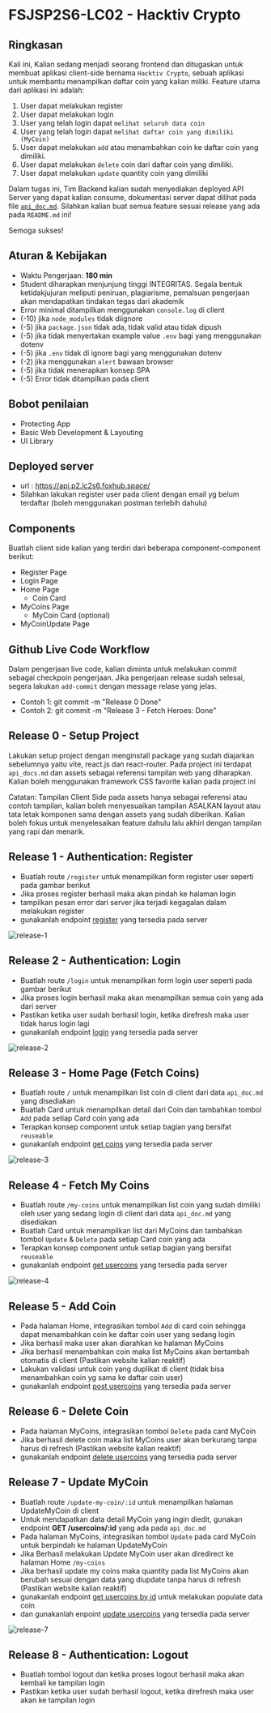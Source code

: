 # FSJSP2S6-LC02 - Hacktiv Crypto

## Ringkasan

Kali ini, Kalian sedang menjadi seorang frontend dan ditugaskan untuk membuat aplikasi client-side bernama `Hacktiv Crypto`, sebuah aplikasi untuk membantu menampilkan daftar coin yang kalian miliki. Feature utama dari aplikasi ini adalah:

1. User dapat melakukan register
1. User dapat melakukan login
1. User yang telah login dapat `melihat seluruh data coin`
1. User yang telah login dapat `melihat daftar coin yang dimiliki (MyCoin)`
1. User dapat melakukan `add` atau menambahkan coin ke daftar coin yang dimiliki.
1. User dapat melakukan `delete` coin dari daftar coin yang dimiliki.
1. User dapat melakukan `update` quantity coin yang dimiliki

Dalam tugas ini, Tim Backend kalian sudah menyediakan deployed API Server yang dapat kalian consume, dokumentasi server dapat dilihat pada file [`api_doc.md`](./api_doc.md). Silahkan kalian buat semua feature sesuai release yang ada pada `README.md` ini!

Semoga sukses!

## Aturan & Kebijakan

- Waktu Pengerjaan: **180 min**
- Student diharapkan menjunjung tinggi INTEGRITAS. Segala bentuk ketidakjujuran meliputi peniruan, plagiarisme, pemalsuan pengerjaan akan mendapatkan tindakan tegas dari akademik
- Error minimal ditampilkan menggunakan `console.log` di client
- (-10) jika `node_modules` tidak diignore
- (-5) jika `package.json` tidak ada, tidak valid atau tidak dipush
- (-5) jika tidak menyertakan example value `.env` bagi yang menggunakan dotenv
- (-5) jika `.env` tidak di ignore bagi yang menggunakan dotenv
- (-2) jika menggunakan `alert` bawaan browser
- (-5) jika tidak menerapkan konsep SPA
- (-5) Error tidak ditampilkan pada client

## Bobot penilaian

- Protecting App
- Basic Web Development & Layouting
- UI Library

## Deployed server

- url : <https://api.p2.lc2s6.foxhub.space/>
- Silahkan lakukan register user pada client dengan email yg belum terdaftar (boleh menggunakan postman terlebih dahulu)

## Components

Buatlah client side kalian yang terdiri dari beberapa component-component berikut:

- Register Page
- Login Page
- Home Page
  - Coin Card
- MyCoins Page
  - MyCoin Card (optional)
- MyCoinUpdate Page

## Github Live Code Workflow

Dalam pengerjaan live code, kalian diminta untuk melakukan commit sebagai checkpoin pengerjaan. Jika pengerjaan release sudah selesai, segera lakukan `add-commit` dengan message relase yang jelas.

- Contoh 1: git commit -m "Release 0 Done"
- Contoh 2: git commit -m "Release 3 - Fetch Heroes: Done"

## Release 0 - Setup Project

Lakukan setup project dengan menginstall package yang sudah diajarkan sebelumnya yaitu vite, react.js dan react-router. Pada project ini terdapat `api_docs.md` dan assets sebagai referensi tampilan web yang diharapkan. Kalian boleh menggunakan framework CSS favorite kalian pada project ini

Catatan:
Tampilan Client Side pada assets hanya sebagai referensi atau contoh tampilan, kalian boleh menyesuaikan tampilan ASALKAN layout atau tata letak komponen sama dengan assets yang sudah diberikan. Kalian boleh fokus untuk menyelesaikan feature dahulu lalu akhiri dengan tampilan yang rapi dan menarik.

## Release 1 - Authentication: Register

- Buatlah route `/register` untuk menampilkan form register user seperti pada gambar berikut
- Jika proses register berhasil maka akan pindah ke halaman login
- tampilkan pesan error dari server jika terjadi kegagalan dalam melakukan register
- gunakanlah endpoint [register](./api_doc.md#1-post-register) yang tersedia pada server

![release-1](./assets/register.png)

## Release 2 - Authentication: Login

- Buatlah route `/login` untuk menampilkan form login user seperti pada gambar berikut
- Jika proses login berhasil maka akan menampilkan semua coin yang ada dari server
- Pastikan ketika user sudah berhasil login, ketika direfresh maka user tidak harus login lagi
- gunakanlah endpoint [login](./api_doc.md#2-post-login) yang tersedia pada server

![release-2](./assets/login.png)


## Release 3 - Home Page (Fetch Coins)

- Buatlah route `/` untuk menampilkan list coin di client dari data `api_doc.md` yang disediakan
- Buatlah Card untuk menampilkan detail dari Coin dan tambahkan tombol `Add` pada setiap Card coin yang ada
- Terapkan konsep component untuk setiap bagian yang bersifat `reuseable`
- gunakanlah endpoint [get coins](./api_doc.md#3-get-coins) yang tersedia pada server

![release-3](./assets/home.png)

## Release 4 - Fetch My Coins

- Buatlah route `/my-coins` untuk menampilkan list coin yang sudah dimiliki oleh user yang sedang login di client dari data `api_doc.md` yang disediakan
- Buatlah Card untuk menampilkan list dari MyCoins dan tambahkan tombol `Update` & `Delete` pada setiap Card coin yang ada
- Terapkan konsep component untuk setiap bagian yang bersifat `reuseable`
- gunakanlah endpoint [get usercoins](./api_doc.md#5-get-usercoins) yang tersedia pada server

![release-4](./assets/my-coins.png)

## Release 5 - Add Coin

- Pada halaman Home, integrasikan tombol `Add` di card coin sehingga dapat menambahkan coin ke daftar coin user yang sedang login
- Jika berhasil maka user akan diarahkan ke halaman MyCoins
- Jika berhasil menambahkan coin maka list MyCoins akan bertambah otomatis di client (Pastikan website kalian reaktif)
- Lakukan validasi untuk coin yang duplikat di client (tidak bisa menambahkan coin yg sama ke daftar coin user)
- gunakanlah endpoint [post usercoins](./api_doc.md#4-post-usercoinscoinid) yang tersedia pada server


## Release 6 - Delete Coin

- Pada halaman MyCoins, integrasikan tombol `Delete` pada card MyCoin
- Jika berhasil delete coin maka list MyCoins user akan berkurang tanpa harus di refresh (Pastikan website kalian reaktif)
- gunakanlah endpoint [delete usercoins](./api_doc.md#8-delete-usercoinsid) yang tersedia pada server

## Release 7 - Update MyCoin

- Buatlah route `/update-my-coin/:id` untuk menampilkan halaman UpdateMyCoin di client
- Untuk mendapatkan data detail MyCoin yang ingin diedit, gunakan endpoint **GET /usercoins/:id** yang ada pada `api_doc.md`
- Pada halaman MyCoins, integrasikan tombol `Update` pada card MyCoin untuk berpindah ke halaman UpdateMyCoin
- Jika Berhasil melakukan Update MyCoin user akan diredirect ke halaman Home `/my-coins`
- Jika berhasil update my coins maka quantity pada list MyCoins akan berubah sesuai dengan data yang diupdate tanpa harus di refresh (Pastikan website kalian reaktif)
- gunakanlah endpoint [get usercoins by id](./api_doc.md#6-get-usercoinsid) untuk melakukan populate data coin
- dan gunakanlah enpoint [update usercoins](./api_doc.md#4-put-usercoinsid) yang tersedia pada server

![release-7](./assets/update.png)

## Release 8 - Authentication: Logout

- Buatlah tombol logout dan ketika proses logout berhasil maka akan kembali ke tampilan login
- Pastikan ketika user sudah berhasil logout, ketika direfresh maka user akan ke tampilan login
